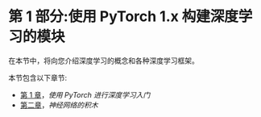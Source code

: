 

# 第 1 部分:使用 PyTorch 1.x 构建深度学习的模块

在本节中，将向您介绍深度学习的概念和各种深度学习框架。

本节包含以下章节:

*   [第 1 章](6b75b7b1-4de9-4b3f-8405-8b22afd6551e.xhtml)，*使用 PyTorch 进行深度学习入门*
*   [第二章](1bce749b-9bde-49fb-b63a-fd6ca2e48229.xhtml)，*神经网络的积木*